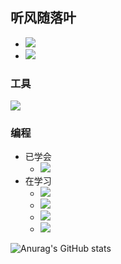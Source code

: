 ## 听风随落叶
- ![](https://img.shields.io/badge/%E5%B8%B8%E7%94%A8%E7%B3%BB%E7%BB%9F-CentOS-yellow)
- ![](https://img.shields.io/badge/%E5%B8%B8%E7%94%A8%E7%B3%BB%E7%BB%9F-Ubuntu-yellow)

### 工具

![](https://img.shields.io/badge/%E5%86%99%E4%BD%9C%E5%B7%A5%E5%85%B7-VSCode-blue)

### 编程

- 已学会
  - ![](https://img.shields.io/badge/%E7%BC%96%E7%A8%8B%E8%AF%AD%E8%A8%80-Shell-brightgreen)
- 在学习
  - ![](https://img.shields.io/badge/%E7%BC%96%E7%A8%8B%E8%AF%AD%E8%A8%80-JavaScript-brightgreen)
  - ![](https://img.shields.io/badge/%E7%BC%96%E7%A8%8B%E8%AF%AD%E8%A8%80-Python-brightgreen)
  - ![](https://img.shields.io/badge/%E7%BC%96%E7%A8%8B%E8%AF%AD%E8%A8%80-Java-brightgreen)
  - ![](https://img.shields.io/badge/%E7%BC%96%E7%A8%8B%E8%AF%AD%E8%A8%80-Go-brightgreen)




![Anurag's GitHub stats](https://github-readme-stats.vercel.app/api?username=WinterChocolates&show_icons=true&theme=radical)
